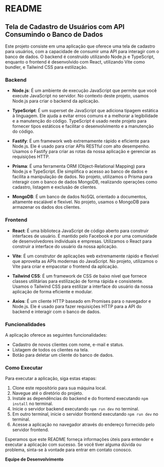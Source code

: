 # README

## Tela de Cadastro de Usuários com API Consumindo o Banco de Dados

Este projeto consiste em uma aplicação que oferece uma tela de cadastro para usuários, com a capacidade de consumir uma API para interagir com o banco de dados. O backend é construído utilizando Node.js e TypeScript, enquanto o frontend é desenvolvido com React, utilizando Vite como bundler, e Tailwind CSS para estilização.

### Backend

- **Node.js**: É um ambiente de execução JavaScript que permite que você execute JavaScript no servidor. No contexto deste projeto, usamos Node.js para criar o backend da aplicação.
  
- **TypeScript**: É um superset de JavaScript que adiciona tipagem estática à linguagem. Ele ajuda a evitar erros comuns e a melhorar a legibilidade e a manutenção do código. TypeScript é usado neste projeto para fornecer tipos estáticos e facilitar o desenvolvimento e a manutenção do código.

- **Fastify**: É um framework web extremamente rápido e eficiente para Node.js. Ele é usado para criar APIs RESTful com alto desempenho. Usamos o Fastify para criar as rotas da nossa aplicação e gerenciar as requisições HTTP.

- **Prisma**: É uma ferramenta ORM (Object-Relational Mapping) para Node.js e TypeScript. Ele simplifica o acesso ao banco de dados e facilita a manipulação de dados. No projeto, utilizamos o Prisma para interagir com o banco de dados MongoDB, realizando operações como cadastro, listagem e exclusão de clientes.

- **MongoDB**: É um banco de dados NoSQL orientado a documentos, altamente escalável e flexível. No projeto, usamos o MongoDB para armazenar os dados dos clientes.

### Frontend

- **React**: É uma biblioteca JavaScript de código aberto para construir interfaces de usuário. É mantido pelo Facebook e por uma comunidade de desenvolvedores individuais e empresas. Utilizamos o React para construir a interface do usuário da nossa aplicação.

- **Vite**: É um construtor de aplicações web extremamente rápido e flexível que aproveita as APIs modernas do JavaScript. No projeto, utilizamos o Vite para criar e empacotar o frontend da aplicação.

- **Tailwind CSS**: É um framework de CSS de baixo nível que fornece classes utilitárias para estilização de forma rápida e consistente. Usamos o Tailwind CSS para estilizar a interface do usuário da nossa aplicação de forma eficiente e modular.

- **Axios**: É um cliente HTTP baseado em Promises para o navegador e Node.js. Ele é usado para fazer requisições HTTP para a API do backend e interagir com o banco de dados.

### Funcionalidades

A aplicação oferece as seguintes funcionalidades:

- Cadastro de novos clientes com nome, e-mail e status.
- Listagem de todos os clientes na tela.
- Botão para deletar um cliente do banco de dados.

### Como Executar

Para executar a aplicação, siga estas etapas:

1. Clone este repositório para sua máquina local.
2. Navegue até o diretório do projeto.
3. Instale as dependências do backend e do frontend executando `npm install` no terminal.
4. Inicie o servidor backend executando `npm run dev` no terminal.
5. Em outro terminal, inicie o servidor frontend executando `npm run dev` no terminal.
6. Acesse a aplicação no navegador através do endereço fornecido pelo servidor frontend.

Esperamos que este README forneça informações úteis para entender e executar a aplicação com sucesso. Se você tiver alguma dúvida ou problema, sinta-se à vontade para entrar em contato conosco.

**Equipe de Desenvolvimento**
